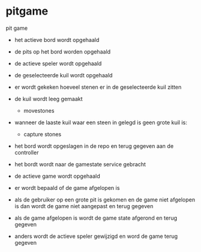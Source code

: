 # pitgame
pit game


- het actieve bord wordt opgehaald
- de pits op het bord worden opgehaald
- de actieve speler wordt opgehaald
- de geselecteerde kuil wordt opgehaald
- er wordt gekeken hoeveel stenen er in de geselecteerde kuil zitten
- de kuil wordt leeg gemaakt
    - movestones
- wanneer de laaste kuil waar een steen in gelegd is geen grote kuil is:
    - capture stones

- het bord wordt opgeslagen in de repo en terug gegeven aan de controller

- het bordt wordt naar de gamestate service gebracht
- de actieve game wordt opgehaald
- er wordt bepaald of de game afgelopen is
- als de gebruiker op een grote pit is gekomen en de game niet afgelopen is dan wordt de game niet aangepast en terug gegeven
- als de game afgelopen is wordt de game state afgerond en terug gegeven
- anders wordt de actieve speler gewijzigd en word de game terug gegeven
